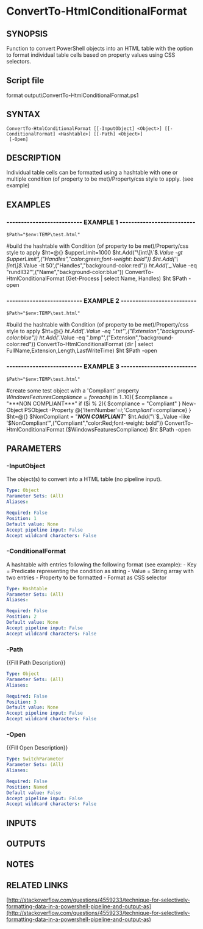 # ConvertTo-HtmlConditionalFormat

## SYNOPSIS
Function to convert PowerShell objects into an HTML table with the option to format individual table cells based on property values using CSS selectors.

## Script file
format output\ConvertTo-HtmlConditionalFormat.ps1

## SYNTAX

```
ConvertTo-HtmlConditionalFormat [[-InputObject] <Object>] [[-ConditionalFormat] <Hashtable>] [[-Path] <Object>]
 [-Open]
```

## DESCRIPTION
Individual table cells can be formatted using a hashtable with one or multiple condition (of property to be met)/Property/css style to apply.
(see example)

## EXAMPLES

### -------------------------- EXAMPLE 1 --------------------------
```
$Path="$env:TEMP\test.html"
```

#build the hashtable with Condition (of property to be met)/Property/css style to apply
      $ht=@{}
      $upperLimit=1000
      $ht.Add("\[int\]\`$_.Value -gt $upperLimit",("Handles","color:green;font-weight: bold"))
      $ht.Add('\[int\]$_.Value -lt 50',("Handles","background-color:red"))
      $ht.Add('$_.Value -eq "rundll32"',("Name","background-color:blue"))
      ConvertTo-HtmlConditionalFormat (Get-Process | select Name, Handles) $ht $Path -open

### -------------------------- EXAMPLE 2 --------------------------
```
$Path="$env:TEMP\test.html"
```

#build the hashtable with Condition (of property to be met)/Property/css style to apply
      $ht=@{}
      $ht.Add('$_.Value -eq ".txt"',("Extension","background-color:blue"))
      $ht.Add('$_.Value -eq ".bmp"',("Extension","background-color:red"))
      ConvertTo-HtmlConditionalFormat (dir | select FullName,Extension,Length,LastWriteTime) $ht $Path -open

### -------------------------- EXAMPLE 3 --------------------------
```
$Path="$env:TEMP\test.html"
```

#create some test object with a 'Compliant' property
$WindowsFeaturesCompliance = 
    foreach ($i in 1..10){
        $compliance = "***NON COMPLIANT***"
        if ($i % 2){
            $compliance = "Compliant"
        }
        New-Object PSObject -Property @{'ItemNumber'=$i;'Compliant'=$compliance}
    }
$ht=@{}
$NonCompliant = "***NON COMPLIANT***"
$ht.Add("\`$_.Value -like '$NonCompliant'",("Compliant","color:Red;font-weight: bold")) 
ConvertTo-HtmlConditionalFormat ($WindowsFeaturesCompliance) $ht $Path -open

## PARAMETERS

### -InputObject
The object(s) to convert into a HTML table (no pipeline input).

```yaml
Type: Object
Parameter Sets: (All)
Aliases: 

Required: False
Position: 1
Default value: None
Accept pipeline input: False
Accept wildcard characters: False
```

### -ConditionalFormat
A hashtable with entries following the following format (see example):
      - Key = Predicate representing the condition as string
      - Value = String array with two entries
        - Property to be formatted
        - Format as CSS selector

```yaml
Type: Hashtable
Parameter Sets: (All)
Aliases: 

Required: False
Position: 2
Default value: None
Accept pipeline input: False
Accept wildcard characters: False
```

### -Path
{{Fill Path Description}}

```yaml
Type: Object
Parameter Sets: (All)
Aliases: 

Required: False
Position: 3
Default value: None
Accept pipeline input: False
Accept wildcard characters: False
```

### -Open
{{Fill Open Description}}

```yaml
Type: SwitchParameter
Parameter Sets: (All)
Aliases: 

Required: False
Position: Named
Default value: False
Accept pipeline input: False
Accept wildcard characters: False
```

## INPUTS

## OUTPUTS

## NOTES

## RELATED LINKS

[http://stackoverflow.com/questions/4559233/technique-for-selectively-formatting-data-in-a-powershell-pipeline-and-output-as](http://stackoverflow.com/questions/4559233/technique-for-selectively-formatting-data-in-a-powershell-pipeline-and-output-as)

